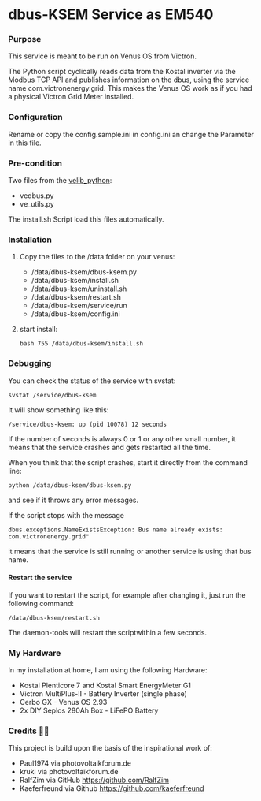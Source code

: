 # dbus-KSEM Service as EM540

### Purpose

This service is meant to be run on Venus OS from Victron.

The Python script cyclically reads data from the Kostal inverter via the Modbus TCP API and publishes information on the dbus, using the service name com.victronenergy.grid. This makes the Venus OS work as if you had a physical Victron Grid Meter installed.


### Configuration

Rename or copy the config.sample.ini in config.ini an change the Parameter in this file.


### Pre-condition

Two files from the [velib_python](https://github.com/victronenergy/velib_python):

   - vedbus.py
   - ve_utils.py

The install.sh Script load this files automatically.


### Installation

1. Copy the files to the /data folder on your venus:

   - /data/dbus-ksem/dbus-ksem.py
   - /data/dbus-ksem/install.sh
   - /data/dbus-ksem/uninstall.sh
   - /data/dbus-ksem/restart.sh
   - /data/dbus-ksem/service/run
   - /data/dbus-ksem/config.ini

2. start install:

   `bash 755 /data/dbus-ksem/install.sh`

### Debugging

You can check the status of the service with svstat:

`svstat /service/dbus-ksem`

It will show something like this:

`/service/dbus-ksem: up (pid 10078) 12 seconds`

If the number of seconds is always 0 or 1 or any other small number, it means that the service crashes and gets restarted all the time.

When you think that the script crashes, start it directly from the command line:

`python /data/dbus-ksem/dbus-ksem.py`

and see if it throws any error messages.

If the script stops with the message

`dbus.exceptions.NameExistsException: Bus name already exists: com.victronenergy.grid"`

it means that the service is still running or another service is using that bus name.

#### Restart the service

If you want to restart the script, for example after changing it, just run the following command:

`/data/dbus-ksem/restart.sh`

The daemon-tools will restart the scriptwithin a few seconds.

### My Hardware

In my installation at home, I am using the following Hardware:

- Kostal Plenticore 7 and Kostal Smart EnergyMeter G1
- Victron MultiPlus-II - Battery Inverter (single phase)
- Cerbo GX - Venus OS 2.93
- 2x DIY Seplos 280Ah Box - LiFePO Battery

### Credits 🙌🏻

This project is build upon the basis of the inspirational work of:

- Paul1974 via photovoltaikforum.de
- kruki via photovoltaikforum.de
- RalfZim via GitHub https://github.com/RalfZim
- Kaeferfreund via Github https://github.com/kaeferfreund

